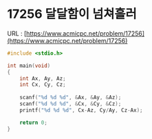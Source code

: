 # 17256 달달함이 넘쳐흘러

URL : [https://www.acmicpc.net/problem/17256](https://www.acmicpc.net/problem/17256)

```c
#include <stdio.h>

int main(void)
{
    int Ax, Ay, Az;
    int Cx, Cy, Cz;
    
    scanf("%d %d %d", &Ax, &Ay, &Az);
    scanf("%d %d %d", &Cx, &Cy, &Cz);
    printf("%d %d %d", Cx-Az, Cy/Ay, Cz-Ax);

    return 0;
}
```